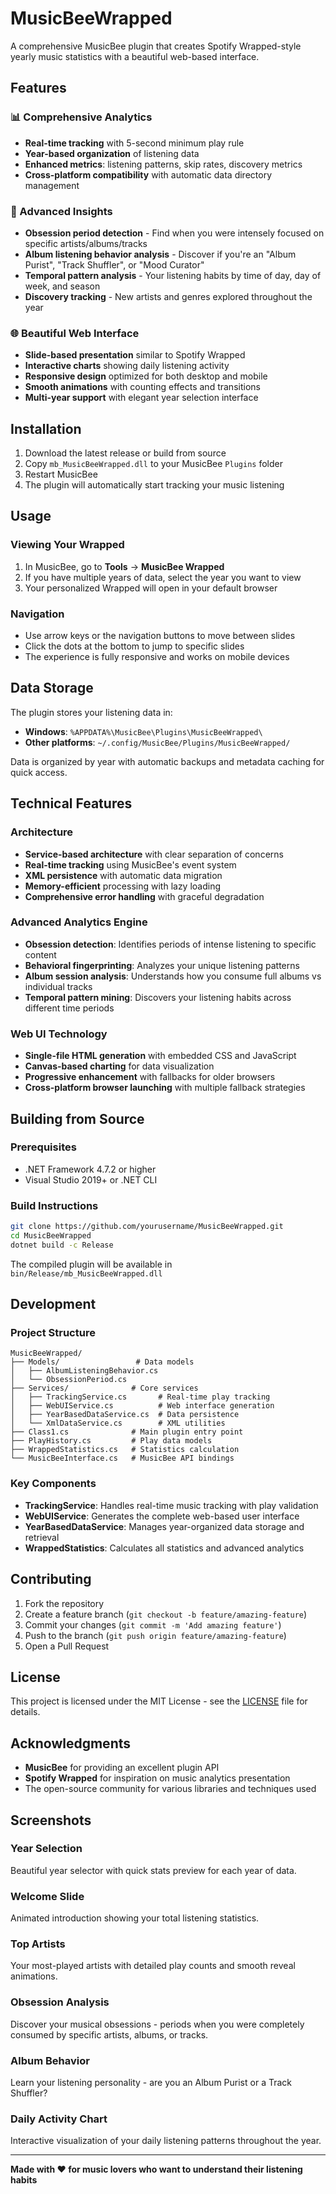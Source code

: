 # MusicBeeWrapped

A comprehensive MusicBee plugin that creates Spotify Wrapped-style yearly music statistics with a beautiful web-based interface.

## Features

### 📊 Comprehensive Analytics
- **Real-time tracking** with 5-second minimum play rule
- **Year-based organization** of listening data
- **Enhanced metrics**: listening patterns, skip rates, discovery metrics
- **Cross-platform compatibility** with automatic data directory management

### 🎯 Advanced Insights
- **Obsession period detection** - Find when you were intensely focused on specific artists/albums/tracks
- **Album listening behavior analysis** - Discover if you're an "Album Purist", "Track Shuffler", or "Mood Curator"
- **Temporal pattern analysis** - Your listening habits by time of day, day of week, and season
- **Discovery tracking** - New artists and genres explored throughout the year

### 🌐 Beautiful Web Interface
- **Slide-based presentation** similar to Spotify Wrapped
- **Interactive charts** showing daily listening activity
- **Responsive design** optimized for both desktop and mobile
- **Smooth animations** with counting effects and transitions
- **Multi-year support** with elegant year selection interface

## Installation

1. Download the latest release or build from source
2. Copy `mb_MusicBeeWrapped.dll` to your MusicBee `Plugins` folder
3. Restart MusicBee
4. The plugin will automatically start tracking your music listening

## Usage

### Viewing Your Wrapped
1. In MusicBee, go to **Tools** → **MusicBee Wrapped**
2. If you have multiple years of data, select the year you want to view
3. Your personalized Wrapped will open in your default browser

### Navigation
- Use arrow keys or the navigation buttons to move between slides
- Click the dots at the bottom to jump to specific slides
- The experience is fully responsive and works on mobile devices

## Data Storage

The plugin stores your listening data in:
- **Windows**: `%APPDATA%\MusicBee\Plugins\MusicBeeWrapped\`
- **Other platforms**: `~/.config/MusicBee/Plugins/MusicBeeWrapped/`

Data is organized by year with automatic backups and metadata caching for quick access.

## Technical Features

### Architecture
- **Service-based architecture** with clear separation of concerns
- **Real-time tracking** using MusicBee's event system
- **XML persistence** with automatic data migration
- **Memory-efficient** processing with lazy loading
- **Comprehensive error handling** with graceful degradation

### Advanced Analytics Engine
- **Obsession detection**: Identifies periods of intense listening to specific content
- **Behavioral fingerprinting**: Analyzes your unique listening patterns
- **Album session analysis**: Understands how you consume full albums vs individual tracks
- **Temporal pattern mining**: Discovers your listening habits across different time periods

### Web UI Technology
- **Single-file HTML generation** with embedded CSS and JavaScript
- **Canvas-based charting** for data visualization
- **Progressive enhancement** with fallbacks for older browsers
- **Cross-platform browser launching** with multiple fallback strategies

## Building from Source

### Prerequisites
- .NET Framework 4.7.2 or higher
- Visual Studio 2019+ or .NET CLI

### Build Instructions
```bash
git clone https://github.com/yourusername/MusicBeeWrapped.git
cd MusicBeeWrapped
dotnet build -c Release
```

The compiled plugin will be available in `bin/Release/mb_MusicBeeWrapped.dll`

## Development

### Project Structure
```
MusicBeeWrapped/
├── Models/                 # Data models
│   ├── AlbumListeningBehavior.cs
│   └── ObsessionPeriod.cs
├── Services/              # Core services
│   ├── TrackingService.cs       # Real-time play tracking
│   ├── WebUIService.cs          # Web interface generation
│   ├── YearBasedDataService.cs  # Data persistence
│   └── XmlDataService.cs        # XML utilities
├── Class1.cs              # Main plugin entry point
├── PlayHistory.cs         # Play data models
├── WrappedStatistics.cs   # Statistics calculation
└── MusicBeeInterface.cs   # MusicBee API bindings
```

### Key Components
- **TrackingService**: Handles real-time music tracking with play validation
- **WebUIService**: Generates the complete web-based user interface
- **YearBasedDataService**: Manages year-organized data storage and retrieval
- **WrappedStatistics**: Calculates all statistics and advanced analytics

## Contributing

1. Fork the repository
2. Create a feature branch (`git checkout -b feature/amazing-feature`)
3. Commit your changes (`git commit -m 'Add amazing feature'`)
4. Push to the branch (`git push origin feature/amazing-feature`)
5. Open a Pull Request

## License

This project is licensed under the MIT License - see the [LICENSE](LICENSE) file for details.

## Acknowledgments

- **MusicBee** for providing an excellent plugin API
- **Spotify Wrapped** for inspiration on music analytics presentation
- The open-source community for various libraries and techniques used

## Screenshots

### Year Selection
Beautiful year selector with quick stats preview for each year of data.

### Welcome Slide
Animated introduction showing your total listening statistics.

### Top Artists
Your most-played artists with detailed play counts and smooth reveal animations.

### Obsession Analysis
Discover your musical obsessions - periods when you were completely consumed by specific artists, albums, or tracks.

### Album Behavior
Learn your listening personality - are you an Album Purist or a Track Shuffler?

### Daily Activity Chart
Interactive visualization of your daily listening patterns throughout the year.

---

**Made with ❤️ for music lovers who want to understand their listening habits**

